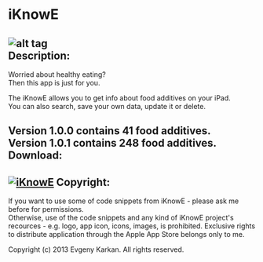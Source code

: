 iKnowE
======
![alt tag](https://raw.github.com/EvgenyKarkan/iKnowE/master/iKnowE/iKnowE/Resourses/Images/GitHub_icon.png)  
Description:
-----------
Worried about healthy eating?  
Then this app is just for you.

The iKnowE allows you to get info about food additives on your iPad.   
You can also search, save your own data, update it or delete.

Version 1.0.0 contains 41 food additives.   
Version 1.0.1 contains 248 food additives.
Download:
--------
[![iKnowE](https://raw.github.com/EvgenyKarkan/iKnowE/master/iKnowE/iKnowE/Resourses/Images/Download_on_the_App_Store_Badge_US-UK_135x40.png)](https://itunes.apple.com/us/app/iknowe/id725541258?mt=8 "iKnowE")
Copyright:
------------
If you want to use some of code snippets from iKnowE - please ask me before for permissions.  
Otherwise, use of the code snippets and any kind of iKnowE project's recources - e.g. logo, app icon, icons, images, is prohibited. Exclusive rights to distribute application through the Apple App Store belongs only to me.  

Copyright (c) 2013 Evgeny Karkan. All rights reserved.


